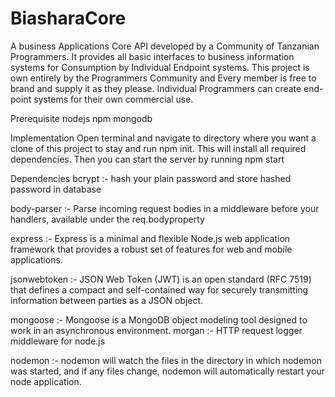 # BiasharaCore
A business Applications Core API developed by a Community of Tanzanian Programmers. It provides all basic interfaces to business information systems for Consumption by Individual Endpoint  systems.  This project is own entirely by the Programmers Community and Every member is free to brand and supply it as they please.  Individual Programmers can create end-point systems for their own commercial use.

Prerequisite
  nodejs
  npm
  mongodb

Implementation
Open terminal and navigate to directory where you want a clone of this project to stay and run npm init.
This will install all required dependencies. Then you can start the server by running npm start

Dependencies
bcrypt :- hash your plain password and store hashed password in database

body-parser :- Parse incoming request bodies in a middleware before your handlers, available under the req.bodyproperty

express :- Express is a minimal and flexible Node.js web application framework that provides a robust set of features for web and mobile applications.

jsonwebtoken :- JSON Web Token (JWT) is an open standard (RFC 7519) that defines a compact and self-contained way for securely transmitting information between parties as a JSON object.

mongoose :- Mongoose is a MongoDB object modeling tool designed to work in an asynchronous environment.
morgan :- HTTP request logger middleware for node.js

nodemon :- nodemon will watch the files in the directory in which nodemon was started, and if any files change, nodemon will automatically restart your node application.
